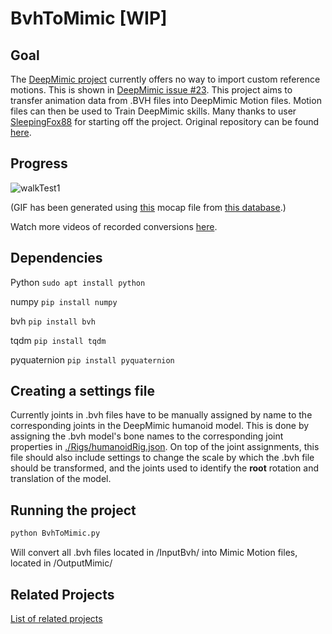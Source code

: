 # BvhToMimic [WIP]

## Goal

The [DeepMimic project](https://github.com/xbpeng/DeepMimic) currently offers no way to import custom reference motions. This is shown in [DeepMimic issue #23](https://github.com/xbpeng/DeepMimic/issues/23). This project aims to transfer animation data from .BVH files into DeepMimic Motion files. Motion files can then be used to Train DeepMimic skills. Many thanks to user [SleepingFox88](https://github.com/SleepingFox88) for starting off the project. Original repository can be found [here](https://github.com/SleepingFox88/BvhToMimic).

## Progress

![walkTest1](./Assets/walking_example.gif)

(GIF has been generated using [this](http://mocap.cs.sfu.ca/nusmocap/0005_Walking001.bvh) mocap file from [this database](http://mocap.cs.sfu.ca/).)

Watch more videos of recorded conversions [here](https://www.youtube.com/playlist?list=PLd8lridYo1jPV26RsWZIGSJJew9nu4XSF).

## Dependencies

Python `sudo apt install python`

numpy `pip install numpy`

bvh `pip install bvh`

tqdm `pip install tqdm`

pyquaternion `pip install pyquaternion`

## Creating a settings file

Currently joints in .bvh files have to be manually assigned by name to the corresponding joints in the DeepMimic humanoid model. This is done by assigning the .bvh model's bone names to the corresponding joint properties in [./Rigs/humanoidRig.json](./Rigs/humanoidRig.json). On top of the joint assignments, this file should also include settings to change the scale by which the .bvh file should be transformed, and the joints used to identify the **root** rotation and translation of the model.

## Running the project

```Bash
python BvhToMimic.py
```

Will convert all .bvh files located in /InputBvh/ into Mimic Motion files, located in /OutputMimic/

## Related Projects

[List of related projects](https://github.com/SleepingFox88/DeepMimic-Animation-Conversion)
